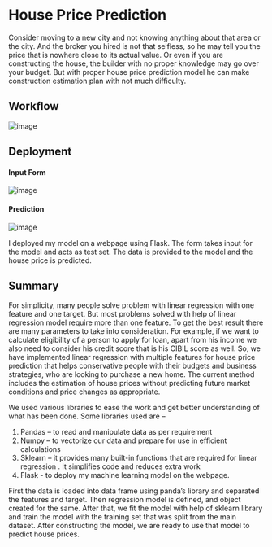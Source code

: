 # House Price Prediction
Consider moving to a new city and not knowing anything about that area or the city. And the broker you hired is not that selfless, so he may tell you the price that is nowhere close to its actual value. Or even if you are constructing the house, the builder with no proper knowledge may go over your budget. But with proper house price prediction model he can make construction estimation plan with not much difficulty.

## Workflow
![image](https://user-images.githubusercontent.com/64376922/114908352-a5633980-9e39-11eb-8348-28de71069a42.png)

## Deployment
#### Input Form
![image](https://user-images.githubusercontent.com/64376922/118694985-4d4d9780-b82a-11eb-9591-b329537ceb1a.png)

#### Prediction
![image](https://user-images.githubusercontent.com/64376922/118694926-4030a880-b82a-11eb-8df6-0d0be05729a0.png)

I deployed my model on a webpage using Flask. The form takes input for the model and acts as test set. The data is provided to the model and the house price is predicted.

## Summary
For simplicity, many people solve problem with linear regression with one feature and one target. But most problems solved with help of linear regression model require more than one feature. To get the best result there are many parameters to take into consideration.
For example, if we want to calculate eligibility of a person to apply for loan, apart from his income we also need to consider his credit score that is his CIBIL score as well.
So, we have implemented linear regression with multiple features for house price prediction that helps conservative people with their budgets and business strategies, who are looking to purchase a new home. The current method includes the estimation of house prices without predicting future market conditions and price changes as appropriate. 

We used various libraries to ease the work and get better understanding of what has been done. Some libraries used are – 
1.	Pandas – to read and manipulate data as per requirement
2.	Numpy – to vectorize our data and prepare for use in efficient calculations 
3.	Sklearn – it provides many built-in functions that are required for linear regression . It simplifies code and reduces extra work
4.	Flask - to deploy my machine learning model on the webpage.

First the data is loaded into data frame using panda’s library and separated the features and target. Then regression model is defined, and object created for the same. After that, we fit the model with help of sklearn library and train the model with the training set that was split from the main dataset. After constructing the model, we are ready to use that model to predict house prices.
